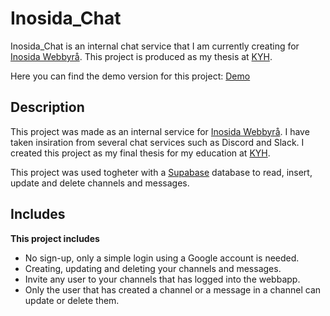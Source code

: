# Inosida_Chat

Inosida_Chat is an internal chat service that I am currently creating for [Inosida Webbyrå](https://inosida.se/). This project is produced as my thesis at [KYH](https://kyh.se/).

Here you can find the demo version for this project: <a href="https://inosida-chat.surge.sh/" target="_blank">Demo</a>

## Description

This project was made as an internal service for [Inosida Webbyrå](https://inosida.se/).
I have taken insiration from several chat services such as Discord and Slack.
I created this project as my final thesis for my education at [KYH](https://kyh.se/).

This project was used togheter with a [Supabase](https://app.supabase.io/) database to read, insert, update and delete channels and messages.

## Includes

**This project includes**
- No sign-up, only a simple login using a Google account is needed.
- Creating, updating and deleting your channels and messages.
- Invite any user to your channels that has logged into the webbapp.
- Only the user that has created a channel or a message in a channel can update or delete them. 

